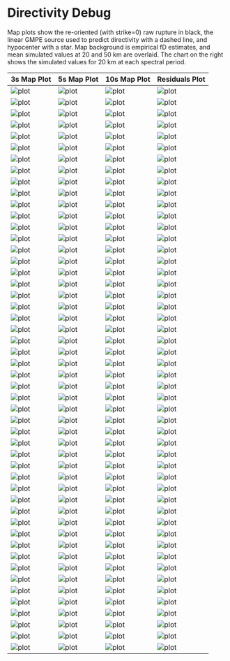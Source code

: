 # Directivity Debug

Map plots show the re-oriented (with strike=0) raw rupture in black, the linear GMPE source used to predict directivity with a dashed line, and hypocenter with a star. Map background is empirical fD estimates, and mean simulated values at 20 and 50 km are overlaid. The chart on the right shows the simulated values for 20 km at each spectral period.

| 3s Map Plot | 5s Map Plot | 10s Map Plot | Residuals Plot |
|-----|-----|-----|-----|
| ![plot](event_7616_map_3s.png) | ![plot](event_7616_map_5s.png) | ![plot](event_7616_map_10s.png) | ![plot](event_7616_residuals.png) |
| ![plot](event_10691_map_3s.png) | ![plot](event_10691_map_5s.png) | ![plot](event_10691_map_10s.png) | ![plot](event_10691_residuals.png) |
| ![plot](event_13356_map_3s.png) | ![plot](event_13356_map_5s.png) | ![plot](event_13356_map_10s.png) | ![plot](event_13356_residuals.png) |
| ![plot](event_13743_map_3s.png) | ![plot](event_13743_map_5s.png) | ![plot](event_13743_map_10s.png) | ![plot](event_13743_residuals.png) |
| ![plot](event_14164_map_3s.png) | ![plot](event_14164_map_5s.png) | ![plot](event_14164_map_10s.png) | ![plot](event_14164_residuals.png) |
| ![plot](event_14208_map_3s.png) | ![plot](event_14208_map_5s.png) | ![plot](event_14208_map_10s.png) | ![plot](event_14208_residuals.png) |
| ![plot](event_16950_map_3s.png) | ![plot](event_16950_map_5s.png) | ![plot](event_16950_map_10s.png) | ![plot](event_16950_residuals.png) |
| ![plot](event_17507_map_3s.png) | ![plot](event_17507_map_5s.png) | ![plot](event_17507_map_10s.png) | ![plot](event_17507_residuals.png) |
| ![plot](event_24470_map_3s.png) | ![plot](event_24470_map_5s.png) | ![plot](event_24470_map_10s.png) | ![plot](event_24470_residuals.png) |
| ![plot](event_25658_map_3s.png) | ![plot](event_25658_map_5s.png) | ![plot](event_25658_map_10s.png) | ![plot](event_25658_residuals.png) |
| ![plot](event_26073_map_3s.png) | ![plot](event_26073_map_5s.png) | ![plot](event_26073_map_10s.png) | ![plot](event_26073_residuals.png) |
| ![plot](event_27062_map_3s.png) | ![plot](event_27062_map_5s.png) | ![plot](event_27062_map_10s.png) | ![plot](event_27062_residuals.png) |
| ![plot](event_27333_map_3s.png) | ![plot](event_27333_map_5s.png) | ![plot](event_27333_map_10s.png) | ![plot](event_27333_residuals.png) |
| ![plot](event_28089_map_3s.png) | ![plot](event_28089_map_5s.png) | ![plot](event_28089_map_10s.png) | ![plot](event_28089_residuals.png) |
| ![plot](event_30104_map_3s.png) | ![plot](event_30104_map_5s.png) | ![plot](event_30104_map_10s.png) | ![plot](event_30104_residuals.png) |
| ![plot](event_31607_map_3s.png) | ![plot](event_31607_map_5s.png) | ![plot](event_31607_map_10s.png) | ![plot](event_31607_residuals.png) |
| ![plot](event_32992_map_3s.png) | ![plot](event_32992_map_5s.png) | ![plot](event_32992_map_10s.png) | ![plot](event_32992_residuals.png) |
| ![plot](event_35945_map_3s.png) | ![plot](event_35945_map_5s.png) | ![plot](event_35945_map_10s.png) | ![plot](event_35945_residuals.png) |
| ![plot](event_38593_map_3s.png) | ![plot](event_38593_map_5s.png) | ![plot](event_38593_map_10s.png) | ![plot](event_38593_residuals.png) |
| ![plot](event_39996_map_3s.png) | ![plot](event_39996_map_5s.png) | ![plot](event_39996_map_10s.png) | ![plot](event_39996_residuals.png) |
| ![plot](event_40028_map_3s.png) | ![plot](event_40028_map_5s.png) | ![plot](event_40028_map_10s.png) | ![plot](event_40028_residuals.png) |
| ![plot](event_41489_map_3s.png) | ![plot](event_41489_map_5s.png) | ![plot](event_41489_map_10s.png) | ![plot](event_41489_residuals.png) |
| ![plot](event_41603_map_3s.png) | ![plot](event_41603_map_5s.png) | ![plot](event_41603_map_10s.png) | ![plot](event_41603_residuals.png) |
| ![plot](event_43695_map_3s.png) | ![plot](event_43695_map_5s.png) | ![plot](event_43695_map_10s.png) | ![plot](event_43695_residuals.png) |
| ![plot](event_43743_map_3s.png) | ![plot](event_43743_map_5s.png) | ![plot](event_43743_map_10s.png) | ![plot](event_43743_residuals.png) |
| ![plot](event_50112_map_3s.png) | ![plot](event_50112_map_5s.png) | ![plot](event_50112_map_10s.png) | ![plot](event_50112_residuals.png) |
| ![plot](event_53540_map_3s.png) | ![plot](event_53540_map_5s.png) | ![plot](event_53540_map_10s.png) | ![plot](event_53540_residuals.png) |
| ![plot](event_54076_map_3s.png) | ![plot](event_54076_map_5s.png) | ![plot](event_54076_map_10s.png) | ![plot](event_54076_residuals.png) |
| ![plot](event_54512_map_3s.png) | ![plot](event_54512_map_5s.png) | ![plot](event_54512_map_10s.png) | ![plot](event_54512_residuals.png) |
| ![plot](event_55237_map_3s.png) | ![plot](event_55237_map_5s.png) | ![plot](event_55237_map_10s.png) | ![plot](event_55237_residuals.png) |
| ![plot](event_55320_map_3s.png) | ![plot](event_55320_map_5s.png) | ![plot](event_55320_map_10s.png) | ![plot](event_55320_residuals.png) |
| ![plot](event_55752_map_3s.png) | ![plot](event_55752_map_5s.png) | ![plot](event_55752_map_10s.png) | ![plot](event_55752_residuals.png) |
| ![plot](event_56678_map_3s.png) | ![plot](event_56678_map_5s.png) | ![plot](event_56678_map_10s.png) | ![plot](event_56678_residuals.png) |
| ![plot](event_58036_map_3s.png) | ![plot](event_58036_map_5s.png) | ![plot](event_58036_map_10s.png) | ![plot](event_58036_residuals.png) |
| ![plot](event_61904_map_3s.png) | ![plot](event_61904_map_5s.png) | ![plot](event_61904_map_10s.png) | ![plot](event_61904_residuals.png) |
| ![plot](event_69142_map_3s.png) | ![plot](event_69142_map_5s.png) | ![plot](event_69142_map_10s.png) | ![plot](event_69142_residuals.png) |
| ![plot](event_69393_map_3s.png) | ![plot](event_69393_map_5s.png) | ![plot](event_69393_map_10s.png) | ![plot](event_69393_residuals.png) |
| ![plot](event_71400_map_3s.png) | ![plot](event_71400_map_5s.png) | ![plot](event_71400_map_10s.png) | ![plot](event_71400_residuals.png) |
| ![plot](event_77167_map_3s.png) | ![plot](event_77167_map_5s.png) | ![plot](event_77167_map_10s.png) | ![plot](event_77167_residuals.png) |
| ![plot](event_78065_map_3s.png) | ![plot](event_78065_map_5s.png) | ![plot](event_78065_map_10s.png) | ![plot](event_78065_residuals.png) |
| ![plot](event_78592_map_3s.png) | ![plot](event_78592_map_5s.png) | ![plot](event_78592_map_10s.png) | ![plot](event_78592_residuals.png) |
| ![plot](event_80815_map_3s.png) | ![plot](event_80815_map_5s.png) | ![plot](event_80815_map_10s.png) | ![plot](event_80815_residuals.png) |
| ![plot](event_81271_map_3s.png) | ![plot](event_81271_map_5s.png) | ![plot](event_81271_map_10s.png) | ![plot](event_81271_residuals.png) |
| ![plot](event_81869_map_3s.png) | ![plot](event_81869_map_5s.png) | ![plot](event_81869_map_10s.png) | ![plot](event_81869_residuals.png) |
| ![plot](event_84777_map_3s.png) | ![plot](event_84777_map_5s.png) | ![plot](event_84777_map_10s.png) | ![plot](event_84777_residuals.png) |
| ![plot](event_87716_map_3s.png) | ![plot](event_87716_map_5s.png) | ![plot](event_87716_map_10s.png) | ![plot](event_87716_residuals.png) |
| ![plot](event_89690_map_3s.png) | ![plot](event_89690_map_5s.png) | ![plot](event_89690_map_10s.png) | ![plot](event_89690_residuals.png) |
| ![plot](event_92046_map_3s.png) | ![plot](event_92046_map_5s.png) | ![plot](event_92046_map_10s.png) | ![plot](event_92046_residuals.png) |
| ![plot](event_94736_map_3s.png) | ![plot](event_94736_map_5s.png) | ![plot](event_94736_map_10s.png) | ![plot](event_94736_residuals.png) |
| ![plot](event_96719_map_3s.png) | ![plot](event_96719_map_5s.png) | ![plot](event_96719_map_10s.png) | ![plot](event_96719_residuals.png) |

